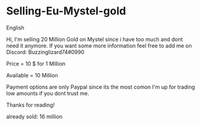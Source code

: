 # Selling-Eu-Mystel-gold


English

Hi, I'm selling 20 Million Gold on Mystel since i have too much and dont need it anymore. If you want some more information feel free to add me on Discord: Buzzinglizard74#0990


Price = 10 $ for 1 Million

Available = 10 Million

Payment options are only Paypal since its the most comon
I'm up for trading low amounts if you dont trust me.

Thanks for reading!

already sold: 16 million
